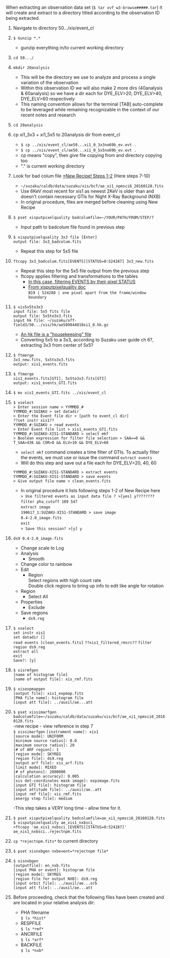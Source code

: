 When extracting an observation data set (`$ tar xvf w3-browse#####.tar`) it will create and extract to a directory titled according to the observation ID being extracted.


1. Navigate to directory 50.../xis/event_cl
2. `$ Gunzip *.*`
	- gunzip everything in/to current working directory
3. `cd 50.../`
4. `mkdir 20analysis`
	- This will be the directory we use to analyze and process a single variation of the observation
	- Within this observation ID we will also make 2 more dirs (40analysis & 60analysis) so we have a dir each for DYE\_ELV>20, DYE\_ELV>40, DYE\_ELV>60 respectively
	- This naming convention allows for the terminal [TAB] auto-complete to be leveraged while remaining recognizable in the context of our recent notes and research
5. `cd 20analysis`
6. cp xi1\_3x3 + xi1\_5x5 to 20analysis dir from event_cl  
	- `$ cp ../xis/event_cl/ae50...xi1_0_3x3no69b_ev.evt .`  
	- `$ cp ../xis/event_cl/ae50...xi1_0_5x5no69b_ev.evt .`  
	- cp means "copy", then give file copying from and directory copying too
	- "." is current working directory
7. Look for bad colum file [*New Recipe! Steps 1-2](https://heasarc.gsfc.nasa.gov/docs/suzaku/analysis/xisnxbnew.html) (Here steps 7-10)   
	- `~/suzaku/caldb/data/suzaku/xis/bcf/ae_xi1_npmsci6_20160128.fits`  
	- Use 6KeV most recent for xis1 as newest 2KeV is older than and doesn't contain necessary GTIs for Night X-Ray Background  (NXB)  
	- In original procedure, files are merged before cleaning using New Recipe
8. `$ pset xisputpixelquality badcolumfile=~/YOUR/PATH/FROM/STEP/7`
	- Input path to badcolum file found in previous step
9. `$ xisputpixelquality 3x3 file [Enter]`  
	``output file: 3x3_badcolum.fits``
	- Repeat this step for 5x5 file
10. `ftcopy 3x3_badcolum.fits[EVENTS][STATUS=0:524287] 3x3_new.fits`
	- Repeat this step for the 5x5 file output from the previous step
	- ftcopy applies filtering and transformations to the tables
		+ [In this case, filtering EVENTS by their pixel STATUS](https://heasarc.nasa.gov/docs/suzaku/processing/criteria_xis.html)
		+ [From xisputpixelquality doc](https://heasarc.gsfc.nasa.gov/lheasoft/ftools/headas/xisputpixelquality.txt)  
			`B19 | 524288 | one pixel apart from the frame/window boundary`

11. 
	`$ xis5x5to3x3`  
	`input file: 5x5 fits file`  
	`output file: 5x5to3x3.fits`  
	`input hk file: ~/suzaku/off-field3/50.../xis/hk/ae509044010xi1_0.hk.gz`  
	- [An hk file is a "housekeeping" file](https://heasarc.gsfc.nasa.gov/lheasoft/ftools/heasarc.html)
	- Converting 5x5 to a 3x3, according to Suzaku user guide ch 6?, extracting 3x3 from center of 5x5?
12. `$ ftmerge`  
	`3x3_new.fits, 5x5to3x3.fits`  
	`output: xis1_events.fits`  
13. `$ ftmerge`  
	``xis1_events.fits[GTI], 5x5to3x3.fits[GTI]``  
	`output: xis1_events_GTI.fits`  
14. `$ mv xis1_events_GTI.fits ../xis/event_cl`  

15. `$ xselect`  
	`> Enter session name > YYMMDD_#`  
	`YYMMDD_#:SUZAKU > set datadir`  
	`> Enter the Event file dir > [path to event_cl dir]`  
	`??set instr xis1??`  
	`YYMMDD_#:SUZAKU > read events`  
	`> Enter Event file list > xis1_events_GTI.fits`  
	`YYMMDD_#:SUZAKU-XIS1-STANDARD > select mkf`  
	`> Boolean expression for filter file selection > SAA==0 && T_SAA>436 && COR>8 && ELV>10 && DYE_ELV>60`  
	- `select mkf` command creates a time filter of GTIs. To actually filter the events, we must use or issue the command `extract events`  
	- Will do this step and save out a file each for DYE_ELV>20, 40, 60

	`YYMMDD_#:SUZAKU-XIS1-STANDARD > extract events`  
	`YYMMDD_#:SUZAKU-XIS1-STANDARD > save events`  
	`> Give output file name > clean_events.fits`  
	- In original procedure it lists following steps 1-2 of New Recipe here  
	`> Use filtered events as input data file ? >[yes] y????????`
	`filter pha_cutoff 109 547`  
	`extract image`  
	`190617_1:SUZAKU-XIS1-STANDARD > save image`  
	`0.4-2.0_image.fits`  
	`exit`  
	`> Save this session? >[y] y`  
16. `ds9 0.4-2.0_image.fits`  
	- Change scale to Log  
	- Analysis  
		+ Smooth  
	- Change color to rainbow  
	- Edit  
		+ Region  
		Select regions with high count rate  
		Double click regions to bring up info to edit like angle for rotation
	+ Region  
		* Select All  
	+ Properties  
		* Exclude  
	+ Save regions  
		* `ds9.reg`  
17. `$ xselect`  
	`set instr xis1`  
	`set datadir []`  
	`read events [clean_events.fits]` 
	`??xis1_filtered_rmsrc??` 
	`filter region ds9.reg`  
	`extract all`  
	`exit`  
	`Save?: [y]`
18. `$ xisrmfgen`   
	`[name of histogram file]`  
	`[name of output file]: xis_rmf.fits`  
19. `$ xisexpmapgen`  
	`[output file]: xis1_expmap.fits`  
	`[PHA file name]: histogram file`  
	`[input att file]: ../auxil/ae...att`  
20. `$ pset xissimarfgen badcolumfile=~/suzaku/caldb/data/suzaku/xis/bcf/ae_xi1_npmsci6_20160128.fits`  
-new recipe - view reference in step 7  
	`$ xissimarfgen`
		`[instrument name]: xis1`  
		`[source mode]: UNIFORM`  
		`[minimum source radius]: 0.0`  
		`[maximum source radius]: 20`  
		`[# of ARF region]: 1`  
		`[region mode]: SKYREG`  
		`[region file]: ds9.reg`  
		`[output arf file]: xis_arf.fits`  
		`[limit mode]: MIXED`  
		`[# of photons]: 2000000`  
		`[calculation accuracy]: 0.005`  
		`[xis det-coordinates mask image]: expimage.fits`  
		`[input GTI file]: histogram file`  
		`[input attitude file]: ../auxil/ae..att`  
		`[input rmf file]: xis_rmf.fits`  
		`[energy step file]: medium`  
		
	-This step takes a VERY long time - allow time for it.
		
21. `$ pset xisputpixelquality badcolumfile=ae_xi1_npmsci6_20160128.fits`  
	`$ xisputpixelquality ae_xis1_nxbsci_`  
	`>ftcopy 'ae_xis1_nxbsci_[EVENTS][STATUS=0:524287]' ae_xis1_nxbsci..rejectnpm.fits`

22. `cp *rejectnpm.fits*` to current directory  

23. `$ pset xisnxbgen nxbevent=*rejectnpm file*`  

24. `$ xisnxbgen`  
	`[outputfile]: en_nxb.fits`  
	`[input PHA or event]: histogram file`  
	`[region mode]: SKYREG`  
	`[region file for output NXB]: ds9.reg`  
	`[input orbit file]: ../auxil/ae...orb`  
	`[input att file]: ../auxil/ae...att`  
	
25. Before proceeding, check that the following files have been created and are located in your relative analysis dir:  
	- PHA filename  
`$ ls *hist*`  
	- RESPFILE  
`$ ls *rmf*`  
	- ANCRFILE  
`$ ls *arf*`  
	- BACKFILE  
`$ ls *nxb*`  





